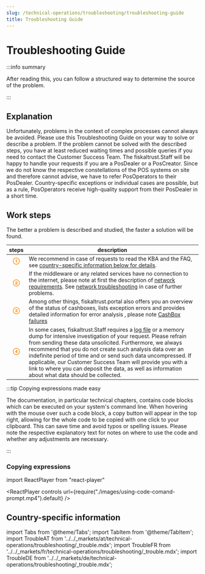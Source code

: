 ```yaml
---
slug: /technical-operations/troubleshooting/troubleshooting-guide
title: Troubleshooting Guide
---
```


# Troubleshooting Guide

:::info summary

After reading this, you can follow a structured way to determine the source of the problem.

:::

## Explanation

Unfortunately, problems in the context of complex processes cannot always be avoided. Please use this Troubleshooting Guide on your way to solve or describe a problem. If the problem cannot be solved with the described steps, you have at least reduced waiting times and possible queries if you need to contact the Customer Success Team.
The fiskaltrust.Staff will be happy to handle your requests if you are a PosDealer or a PosCreator. Since we do not know the respective constellations of the POS systems on site and therefore cannot advise, we have to refer PosOperators to their PosDealer. Country-specific exceptions or individual cases are possible, but as a rule, PosOperators receive high-quality support from their PosDealer in a short time.

## Work steps

The better a problem is described and studied, the faster a solution will be found.

| steps | description                                                                                                                |
|:----------------------:|-------------------------------------------------------------------------------------------------------------------------------------|
|![Number 1](../../images/Numbers/circle-1o.png) |We recommend in case of requests to read the KBA and the FAQ, see [country-specific information below for details](./troubleshooting-guide.md#country-specific-information). |
|![Number 2](../../images/Numbers/circle-2o.png) |If the middleware or any related services have no connection to the internet, please note at first the description of [network requirements](../../technical-operations/middleware/network-requirements). See [network troubleshooting](../../technical-operations/troubleshooting/network-troubleshooting) in case of further problems.   |
|![Number 3](../../images/Numbers/circle-3o.png) |Among other things, fiskaltrust.portal also offers you an overview of the status of cashboxes, lists exception errors and provides detailed information for error analysis , please note [CashBox failures](../troubleshooting/cashbox-failures.md) |
|![Number 4](../../images/Numbers/circle-4o.png) |In some cases, fiskaltrust.Staff requires a [log file](../../technical-operations/middleware/logging) or a memory dump for intensive investigation of your request. Please refrain from sending these data unsolicited. Furthermore, we always recommend that you do not create such analysis data over an indefinite period of time and or send such data uncompressed. If applicable, our Customer Success Team will provide you with a link to where you can deposit the data, as well as information about what data should be collected. |

:::tip Copying expressions made easy

The documentation, in particular technical chapters, contains code blocks which can be executed on your system's command line. When hovering with the mouse over such a code block, a copy button will appear in the top right, allowing for the whole code to be copied with one click to your clipboard. This can save time and avoid typos or spelling issues. Please note the respective explanatory text for notes on where to use the code and whether any adjustments are necessary.

:::

### Copying expressions
import ReactPlayer from "react-player"

<ReactPlayer controls url={require("./images/using-code-comand-prompt.mp4").default} /><br />

## Country-specific information

import Tabs from '@theme/Tabs';
import TabItem from '@theme/TabItem';
import TroubleAT from '../../_markets/at/technical-operations/troubleshooting/_trouble.mdx';
import TroubleFR from '../../_markets/fr/technical-operations/troubleshooting/_trouble.mdx';
import TroubleDE from '../../_markets/de/technical-operations/troubleshooting/_trouble.mdx';

<Tabs groupId="market">

  <TabItem value="AT" label="Austria">
    <TroubleAT />
  </TabItem>

  <TabItem value="FR" label="France">
    <TroubleFR />
  </TabItem>

  <TabItem value="DE" label="Germany">
    <TroubleDE />
  </TabItem>

</Tabs>
